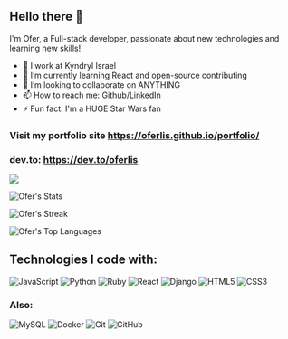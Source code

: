 ## Hello there 👋

I'm Ofer, a Full-stack developer, passionate about new technologies and learning new skills!

- 🔭 I work at Kyndryl Israel
- 🌱 I’m currently learning React and open-source contributing
- 👯 I’m looking to collaborate on ANYTHING
- 📫 How to reach me: Github/LinkedIn
- ⚡ Fun fact: I'm a HUGE Star Wars fan

### Visit my portfolio site https://oferlis.github.io/portfolio/
### dev.to: https://dev.to/oferlis

![](https://komarev.com/ghpvc/?username=Oferlis)

![Ofer's Stats](https://github-readme-stats.vercel.app/api?username=Oferlis&theme=vue-dark&show_icons=true&hide_border=true&count_private=true)

![Ofer's Streak](https://github-readme-streak-stats.herokuapp.com/?user=Oferlis&theme=vue-dark&hide_border=true)

![Ofer's Top Languages](https://github-readme-stats.vercel.app/api/top-langs/?username=Oferlis&theme=vue-dark&show_icons=true&hide_border=true&layout=compact)

## Technologies I code with:

![JavaScript](https://img.shields.io/badge/JavaScript-F7DF1E?style=for-the-badge&logo=javascript&logoColor=black)
![Python](https://img.shields.io/badge/Python-3776AB?style=for-the-badge&logo=python&logoColor=white)
![Ruby](https://img.shields.io/badge/Ruby-CC342D?style=for-the-badge&logo=ruby&logoColor=white)
![React](https://img.shields.io/badge/React-20232A?style=for-the-badge&logo=react&logoColor=61DAFB)
![Django](https://img.shields.io/badge/Django-092E20?style=for-the-badge&logo=django&logoColor=white)
![HTML5](https://img.shields.io/badge/HTML-239120?style=for-the-badge&logo=html5&logoColor=white)
![CSS3](https://img.shields.io/badge/CSS-239120?&style=for-the-badge&logo=css3&logoColor=white)

### Also:
![MySQL](https://img.shields.io/badge/-MySQL-black?style=flat-square&logo=mysql)
![Docker](https://img.shields.io/badge/-Docker-black?style=flat-square&logo=docker)
![Git](https://img.shields.io/badge/-Git-black?style=flat-square&logo=git)
![GitHub](https://img.shields.io/badge/-GitHub-181717?style=flat-square&logo=github)
